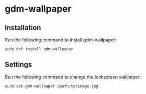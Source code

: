 # gdm-wallpaper

## Installation

Run the following command to install gdm-wallpaper:

```
sudo dnf install gdm-wallpaper
```

## Settings

Run the following command to change the lockscreen wallpaper:

```
sudo set-gdm-wallpaper /path/to/image.jpg
```
